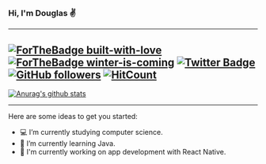 ### Hi, I'm Douglas ✌️
---
[![ForTheBadge built-with-love](http://ForTheBadge.com/images/badges/built-with-love.svg)](https://GitHub.com/Naereen/)
[![ForTheBadge winter-is-coming](http://ForTheBadge.com/images/badges/winter-is-coming.svg)](http://ForTheBadge.com)
[![Twitter Badge](https://img.shields.io/badge/-Twitter-1ca0f1?style=flat-square&labelColor=1ca0f1&logo=twitter&logoColor=white&link=https://twitter.com/douglazhs)](https://twitter.com/douglazhsp)
[![GitHub followers](https://img.shields.io/github/followers/Naereen.svg?style=social&label=Follow&maxAge=2592000)](https://github.com/douglazhs?tab=followers)
[![HitCount](http://hits.dwyl.com/douglazhs/douglazhs.svg)](http://hits.dwyl.com/douglazhs/douglazhs)
---
[![Anurag's github stats](https://github-readme-stats.vercel.app/api?username=douglazhs&theme=blue-green)](https://github.com/douglazhs/github-readme-stats)

---
Here are some ideas to get you started:

- 💻 I’m currently studying computer science.
- 📌 I’m currently learning Java.
- 📱  I'm currently working on app development with React Native.
